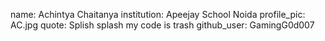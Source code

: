 name: Achintya Chaitanya
institution: Apeejay School Noida
profile_pic: AC.jpg
quote: Splish splash my code is  trash
github_user: GamingG0d007
